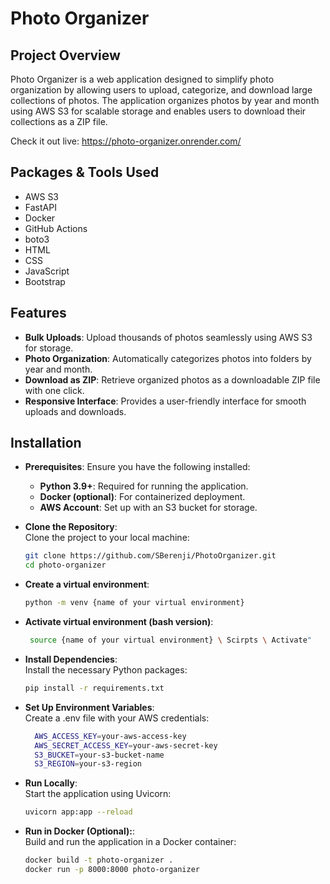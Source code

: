 
# Photo Organizer





## Project Overview

Photo Organizer is a web application designed to simplify photo organization by allowing users to upload, categorize, and download large collections of photos. The application organizes photos by year and month using AWS S3 for scalable storage and enables users to download their collections as a ZIP file.

Check it out live: https://photo-organizer.onrender.com/
## Packages & Tools Used

- AWS S3
- FastAPI
- Docker
- GitHub Actions
- boto3
- HTML
- CSS
- JavaScript
- Bootstrap

## Features
- **Bulk Uploads**: Upload thousands of photos seamlessly using AWS S3 for storage.
- **Photo Organization**: Automatically categorizes photos into folders by year and month.
- **Download as ZIP**: Retrieve organized photos as a downloadable ZIP file with one click.
- **Responsive Interface**: Provides a user-friendly interface for smooth uploads and downloads.
## Installation

- **Prerequisites**: Ensure you have the following installed:  
  - **Python 3.9+**: Required for running the application.  
  - **Docker (optional)**: For containerized deployment.  
  - **AWS Account**: Set up with an S3 bucket for storage.  

- **Clone the Repository**:  
  Clone the project to your local machine:  

  ```bash
  git clone https://github.com/SBerenji/PhotoOrganizer.git
  cd photo-organizer

- **Create a virtual environment**:  
    ```bash
    python -m venv {name of your virtual environment}

- **Activate virtual environment (bash version)**:  
   ```bash
    source {name of your virtual environment} \ Scirpts \ Activate"


- **Install Dependencies**:  
    Install the necessary Python packages:

  ```bash
  pip install -r requirements.txt


- **Set Up Environment Variables**:  
      Create a .env file with your AWS credentials:

  ```bash
    AWS_ACCESS_KEY=your-aws-access-key
    AWS_SECRET_ACCESS_KEY=your-aws-secret-key
    S3_BUCKET=your-s3-bucket-name
    S3_REGION=your-s3-region


- **Run Locally**:  
   Start the application using Uvicorn:

  ```bash
  uvicorn app:app --reload


- **Run in Docker (Optional):**:  
  Build and run the application in a Docker container:
  ```bash
  docker build -t photo-organizer .
  docker run -p 8000:8000 photo-organizer
